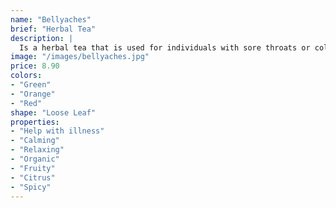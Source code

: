```yaml
---
name: "Bellyaches"
brief: "Herbal Tea"
description: |
  Is a herbal tea that is used for individuals with sore throats or cold symptoms. It has a peppermint base, with a sweet hint of apple and some potent little ginger slices.
image: "/images/bellyaches.jpg"
price: 8.90
colors:
- "Green"
- "Orange"
- "Red"
shape: "Loose Leaf"
properties:
- "Help with illness"
- "Calming"
- "Relaxing"
- "Organic"
- "Fruity"
- "Citrus"
- "Spicy"
---
```

